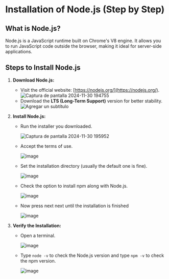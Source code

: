 # Installation of Node.js (Step by Step)

## What is Node.js?
Node.js is a JavaScript runtime built on Chrome's V8 engine. It allows you to run JavaScript code outside the browser, making it ideal for server-side applications.

## Steps to Install Node.js

1. **Download Node.js:**
   - Visit the official website: [https://nodejs.org/](https://nodejs.org/).
     ![Captura de pantalla 2024-11-30 194755](https://github.com/user-attachments/assets/85b717e4-a687-46d0-b85d-9a05f252a386)
   - Download the **LTS (Long-Term Support)** version for better stability.
     ![Agregar un subtítulo](https://github.com/user-attachments/assets/4a653be5-0097-425c-b973-80eb9c3b7134)
2. **Install Node.js:**
   - Run the installer you downloaded.
     
     ![Captura de pantalla 2024-11-30 195952](https://github.com/user-attachments/assets/95155973-2bcb-4099-ab24-70b96e8ac0bc)
   - Accept the terms of use.

      ![image](https://github.com/user-attachments/assets/ca29f439-c674-4c60-8c62-763bd042e206)

   - Set the installation directory (usually the default one is fine).
   
      ![image](https://github.com/user-attachments/assets/f1cdf5dc-884e-4061-b061-082401ba4f9e)

   - Check the option to install npm along with Node.js.


     ![image](https://github.com/user-attachments/assets/6934b232-1e13-4248-a961-ed8a331e4c8d)

   - Now press next next until the installation is finished

     ![image](https://github.com/user-attachments/assets/e713094c-69fc-49ce-9b9a-93c210960f82)

3. **Verify the Installation:**
   - Open a terminal.

     ![image](https://github.com/user-attachments/assets/f3d3fac9-e99a-4c58-b5f4-2e8668e11882)
 
   - Type `node -v` to check the Node.js version and type `npm -v` to check the npm version.
   
     ![image](https://github.com/user-attachments/assets/951c0ecf-91b5-4d3e-a3f2-03e940167ed1)


